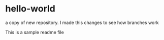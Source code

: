 # hello-world
a copy of new repository. I made this changes to see how branches work

This is a sample readme file
